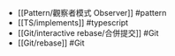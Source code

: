 - [[Pattern/觀察者模式 Observer]] #pattern
- [[TS/implements]] #typescript
- [[Git/interactive rebase/合併提交]] #Git
- [[Git/rebase]] #Git